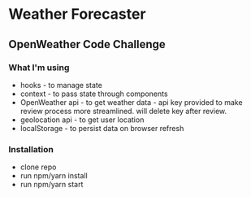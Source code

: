 # Weather Forecaster

## OpenWeather Code Challenge

### What I'm using

- hooks - to manage state
- context - to pass state through components
- OpenWeather api - to get weather data - api key provided to make review process more streamlined. will delete key after review.
- geolocation api - to get user location
- localStorage - to persist data on browser refresh

### Installation

- clone repo
- run npm/yarn install
- run npm/yarn start
